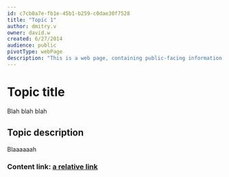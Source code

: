 ```yaml
---
id: c7cb0a7e-fb1e-45b1-b259-c0dae30f7528
title: "Topic 1"
author: dmitry.v
owner: david.w
created: 6/27/2014
audience: public
pivotType: webPage
description: "This is a web page, containing public-facing information on a very important topic."
---
```


# Topic title

Blah blah blah

## Topic description

Blaaaaaah

### Content link: [a relative link](Content/TopicWebPage.html)